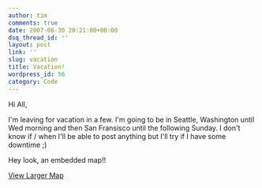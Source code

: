 ```yaml
---
author: tim
comments: true
date: 2007-08-30 20:21:00+00:00
dsq_thread_id: ''
layout: post
link: ''
slug: vacation
title: Vacation!
wordpress_id: 56
category: Code
---
```


Hi All,  
  
I'm leaving for vacation in a few. I'm going to be in Seattle, Washington
until Wed morning and then San Fransisco until the following Sunday. I don't
know if / when I'll be able to post anything but I'll try if I have some
downtime ;)  
  
Hey look, an embedded map!!  
  
  
[View Larger Map](http://maps.google.com/maps?f=d&hl=en&geocode=&saddr=Hoboken,+NJ&daddr=JFK+to:Seattle,+WA+to:Parnassus+Ave+%4037.762970,+-122.459770+to:JFK+-+John+F+Kennedy+Intl+Airport,+Queens,+NY+to:Hoboken,+NJ&mrcr=4&mra=pi&sll=42.7379,-98.589685&sspn=44.718271,82.265625&ie=UTF8&om=1&ll=42.7379,-98.589685&spn=44.718271,82.265625&source=embed)

